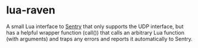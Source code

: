 lua-raven
=========

A small Lua interface to [Sentry](http://sentry.readthedocs.org/) that
only supports the UDP interface, but has a helpful wrapper function
(call()) that calls an arbitrary Lua function (with arguments) and
traps any errors and reports it automatically to Sentry.
